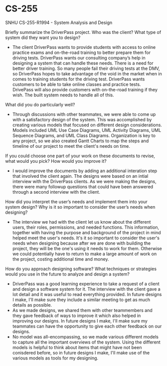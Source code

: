 # CS-255
SNHU CS-255-R1994 - System Analysis and Design

Briefly summarize the DriverPass project. Who was the client? What type of system did they want you to design?
 - The client DriverPass wants to provide students with access to online practice exams and on-the-road training to better prepare them for driving tests. DriverPass wants our consulting company’s help in designing a system that can handle these needs. There is a need for better driver training. So many people fail their driving tests at the DMV, so DriverPass hopes to take advantage of the void in the market when in comes to training students for the driving test. DriverPass wants customers to be able to take online classes and practice tests. DrivePass will also provide customers with on-the-road training if they wish. The built system needs to handle all of this. 

What did you do particularly well?
 - Through discussions with other teammates, we were able to come up with a satisfactory design of the system. This was accomplished by creating various models that focused on different design considerations. Models included UML Use Case Diagrams, UML Activity Diagrams, UML Sequence Diagrams, and UML Class Diagrams. Organization is key to any project, so we also created Gantt Charts to map the steps and timeline of our project to meet the client's needs on time. 

If you could choose one part of your work on these documents to revise, what would you pick? How would you improve it?
 - I would improve the documents by adding an additional interation step that involved the client again. The designs were based on an intial interview with the DriverPass clients. As we were making the designs, there were many followup questions that could have been answered through a second interview with the client. 

How did you interpret the user’s needs and implement them into your system design? Why is it so important to consider the user’s needs when designing?
 - The interview we had with the client let us know about the different users, their roles, permissions, and needed functions. This information, together with having the purpose and background of the project in mind helped meet the user's needs. It's it so important to consider the user's needs when designing because after we are done with building the project, they will be the one's using it needs to work for them. Otherwise we could potentially have to return to make a large amount of work on the project, costing additional time and money.

How do you approach designing software? What techniques or strategies would you use in the future to analyze and design a system?
 - DriverPass was a good learning experience to take a request of a client and design a software system for it. The interview with the client gave a lot detail and it was useful to read everything provided. In future designs I make, I'll make sure they include a similar meeting to get as much details as possible. 
 - As we made designs, we shared them with other teammembers and they gave feedback of ways to improve it which also helped in improving our designs. In future designs I make, I'll make sure my teammates can have the opportunity to give each other feedback on our designs. 
 - No model was all-encompassing, so we made various different models to capture all the important overviews of the system. Using the different models is helpful to think about items that might have not been conisdered before, so in future designs I make, I'll make use of the various models as tools for my designing.
